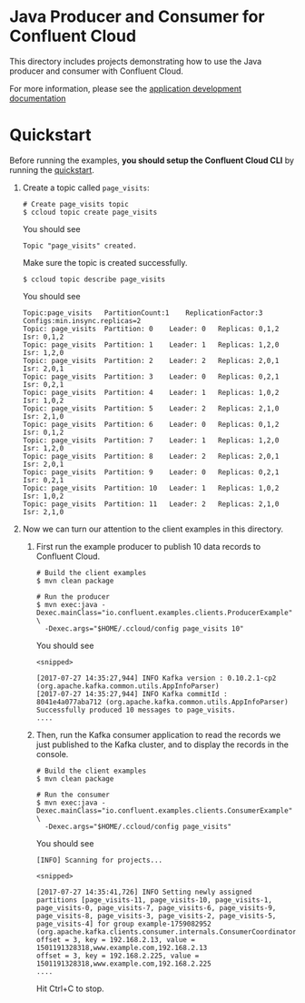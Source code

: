 # Java Producer and Consumer for Confluent Cloud

This directory includes projects demonstrating how to use the Java producer and consumer with Confluent Cloud.

For more information, please see the [application development documentation](https://docs.confluent.io/current/api-javadoc.html)


# Quickstart

Before running the examples, **you should setup the Confluent Cloud CLI** by running the [quickstart](https://support.confluent.io/hc/en-us/articles/115003275306-Confluent-Cloud-CLI-ccloud-quick-start). 


1. Create a topic called `page_visits`:

	```shell
	# Create page_visits topic
	$ ccloud topic create page_visits
	```
	You should see
	
	```
	Topic "page_visits" created.
	```
	Make sure the topic is created successfully.
	
	```shell
	$ ccloud topic describe page_visits
	```
	
	You should see

	```
	Topic:page_visits	PartitionCount:1	ReplicationFactor:3	Configs:min.insync.replicas=2
	Topic: page_visits	Partition: 0	Leader: 0	Replicas: 0,1,2	Isr: 0,1,2
	Topic: page_visits	Partition: 1	Leader: 1	Replicas: 1,2,0	Isr: 1,2,0
	Topic: page_visits	Partition: 2	Leader: 2	Replicas: 2,0,1	Isr: 2,0,1
	Topic: page_visits	Partition: 3	Leader: 0	Replicas: 0,2,1	Isr: 0,2,1
	Topic: page_visits	Partition: 4	Leader: 1	Replicas: 1,0,2	Isr: 1,0,2
	Topic: page_visits	Partition: 5	Leader: 2	Replicas: 2,1,0	Isr: 2,1,0
	Topic: page_visits	Partition: 6	Leader: 0	Replicas: 0,1,2	Isr: 0,1,2
	Topic: page_visits	Partition: 7	Leader: 1	Replicas: 1,2,0	Isr: 1,2,0
	Topic: page_visits	Partition: 8	Leader: 2	Replicas: 2,0,1	Isr: 2,0,1
	Topic: page_visits	Partition: 9	Leader: 0	Replicas: 0,2,1	Isr: 0,2,1
	Topic: page_visits	Partition: 10	Leader: 1	Replicas: 1,0,2	Isr: 1,0,2
	Topic: page_visits	Partition: 11	Leader: 2	Replicas: 2,1,0	Isr: 2,1,0
	```

1. Now we can turn our attention to the client examples in this directory.

	1. First run the example producer to publish 10 data records to Confluent Cloud.

		```shell
		# Build the client examples
		$ mvn clean package
		
		# Run the producer
		$ mvn exec:java -Dexec.mainClass="io.confluent.examples.clients.ProducerExample" \
		  -Dexec.args="$HOME/.ccloud/config page_visits 10"
		```
		You should see
		
		```
		<snipped>
		
		[2017-07-27 14:35:27,944] INFO Kafka version : 0.10.2.1-cp2 (org.apache.kafka.common.utils.AppInfoParser)
		[2017-07-27 14:35:27,944] INFO Kafka commitId : 8041e4a077aba712 (org.apache.kafka.common.utils.AppInfoParser)
		Successfully produced 10 messages to page_visits.
		....
		```
		

	1. Then, run the Kafka consumer application to read the records we just published to the Kafka cluster, and to display the records in the console.

		```shell
		# Build the client examples
		$ mvn clean package
		
		# Run the consumer
		$ mvn exec:java -Dexec.mainClass="io.confluent.examples.clients.ConsumerExample" \
		  -Dexec.args="$HOME/.ccloud/config page_visits"		
		```
		
		You should see

		```
		[INFO] Scanning for projects...
		
		<snipped>
		
		[2017-07-27 14:35:41,726] INFO Setting newly assigned partitions [page_visits-11, page_visits-10, page_visits-1, page_visits-0, page_visits-7, page_visits-6, page_visits-9, page_visits-8, page_visits-3, page_visits-2, page_visits-5, page_visits-4] for group example-1759082952 (org.apache.kafka.clients.consumer.internals.ConsumerCoordinator)
		offset = 3, key = 192.168.2.13, value = 1501191328318,www.example.com,192.168.2.13
		offset = 3, key = 192.168.2.225, value = 1501191328318,www.example.com,192.168.2.225
		....
		```
		Hit Ctrl+C to stop.
